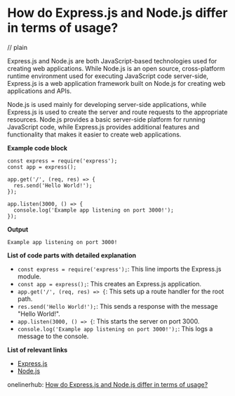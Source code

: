 # How do Express.js and Node.js differ in terms of usage?
// plain

Express.js and Node.js are both JavaScript-based technologies used for creating web applications. While Node.js is an open source, cross-platform runtime environment used for executing JavaScript code server-side, Express.js is a web application framework built on Node.js for creating web applications and APIs.

Node.js is used mainly for developing server-side applications, while Express.js is used to create the server and route requests to the appropriate resources. Node.js provides a basic server-side platform for running JavaScript code, while Express.js provides additional features and functionality that makes it easier to create web applications.

**Example code block**

```
const express = require('express');
const app = express();

app.get('/', (req, res) => {
  res.send('Hello World!');
});

app.listen(3000, () => {
  console.log('Example app listening on port 3000!');
});
```

**Output**

```
Example app listening on port 3000!
```

**List of code parts with detailed explanation**

- `const express = require('express');`: This line imports the Express.js module.
- `const app = express();`: This creates an Express.js application.
- `app.get('/', (req, res) => {`: This sets up a route handler for the root path.
- `res.send('Hello World!');`: This sends a response with the message "Hello World!".
- `app.listen(3000, () => {`: This starts the server on port 3000.
- `console.log('Example app listening on port 3000!');`: This logs a message to the console.

**List of relevant links**

- [Express.js](https://expressjs.com/)
- [Node.js](https://nodejs.org/)

onelinerhub: [How do Express.js and Node.js differ in terms of usage?](https://onelinerhub.com/expressjs/how-do-express-js-and-node-js-differ-in-terms-of-usage)